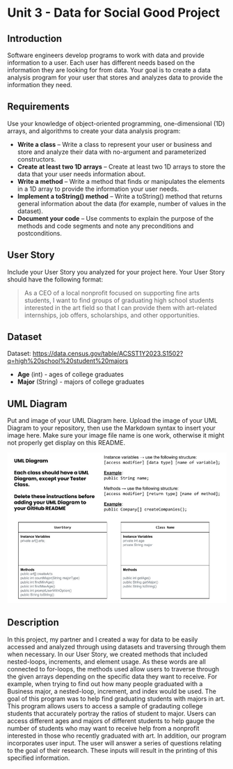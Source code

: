 # Unit 3 - Data for Social Good Project 

## Introduction 

Software engineers develop programs to work with data and provide information to a user. Each user has different needs based on the information they are looking for from data. Your goal is to create a data analysis program for your user that stores and analyzes data to provide the information they need. 

## Requirements 

Use your knowledge of object-oriented programming, one-dimensional (1D) arrays, and algorithms to create your data analysis program: 
- **Write a class** – Write a class to represent your user or business and store and analyze their data with no-argument and parameterized constructors. 
- **Create at least two 1D arrays** – Create at least two 1D arrays to store the data that your user needs information about. 
- **Write a method** – Write a method that finds or manipulates the elements in a 1D array to provide the information your user needs. 
- **Implement a toString() method** – Write a toString() method that returns general information about the data (for example, number of values in the dataset). 
- **Document your code** – Use comments to explain the purpose of the methods and code segments and note any preconditions and postconditions. 

## User Story 

Include your User Story you analyzed for your project here. Your User Story should have the following format: 

> As a CEO of a local nonprofit focused on supporting fine arts students, I want to find groups of graduating high school students interested in the art field so that I can provide them with art-related internships, job offers, scholarships, and other opportunities.


## Dataset 

Dataset: https://data.census.gov/table/ACSST1Y2023.S1502?q=high%20school%20student%20majors
- **Age** (int) - ages of college graduates
- **Major** (String) - majors of college graduates

## UML Diagram 

Put and image of your UML Diagram here. Upload the image of your UML Diagram to your repository, then use the Markdown syntax to insert your image here. Make sure your image file name is one work, otherwise it might not properly get display on this README. 

![UML Diagram for my project](Copyof(Unit3)UMLDiagram.jpg) 

## Description 

In this project, my partner and I created a way for data to be easily accessed and analyzed through using datasets and traversing through them when necessary. In our User Story, we created methods that included nested-loops, increments, and element usage. As these words are all connected to for-loops, the methods used allow users to traverse through the given arrays depending on the specific data they want to receive. For example, when trying to find out how many people graduated with a Business major, a nested-loop, increment, and index would be used. The goal of this program was to help find graduating students with majors in art. This program allows users to access a sample of gradauting college students that accurately portray the ratios of student to major. Users can access different ages and majors of different students to help gauge the number of students who may want to receive help from a nonprofit interested in those who recently graduated with art. In addition, our program incorporates user input. The user will answer a series of questions relating to the goal of their research. These inputs will result in the printing of this specified information. 